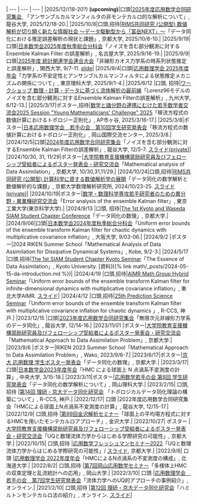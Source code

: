 
  | --- | --- | --- |
  |2025/12/(18-20?) **(upcoming)**|口頭|[2025年度応用数学合同研究集会](https://www.mathsoc.jp/section/appliedmath/CAM/2025/), 「アンサンブルカルマンフィルタの非モンテカルロ的な解析について」, 龍谷大学, 2025/12/18-20.|
  |2025/10/8|口頭,招待|[RIMS共同研究 (公開型) 数値解析が切り開く新たな情報社会 〜データ駆動型から「富岳NEXT」〜](https://www.hpc.itc.nagoya-u.ac.jp/rims2025/)「データ同化における推定誤差解析の現状と課題」, 京都大学, 2025/10/8-10.|
  |2025/9/19|口頭|[日本数学会2025年度秋季総合分科会](https://www.mathsoc.jp/activity/meeting/nagoya25sept/index.html)「ノイズを含む部分観測に対するEnsemble Kalman Filter の誤差解析」, 名古屋大学, 2025/9/16-19.|
  |2025/9/9|口頭|[2025年度 統計関連学会連合大会](https://pub.confit.atlas.jp/ja/event/jfssa2025)「非線形カオス力学系の時系列状態推定と誤差解析」, 関西大学, 9/7-11. [slide](https://slides.com/kotatakeda/jfssa2025)|
  |2025/9/4|口頭|[応用数理学会 2025年度年会](https://jsiam.org/jsiam_archive/past_meetings/annual2025/)「力学系の不安定性とアンサンブルカルマンフィルタによる状態推定メカニズムの関係について」, 東京理科大学, 2025/9/1-4.|
  |2025/6/12 |口頭, 招待|[ワークショップ 数理・計算・データに基づく流体解析の最前線](https://joint.imi.kyushu-u.ac.jp/post-18110/)「Lorenz96モデルのノイズを含む部分観測に対するEnsemble Kalman Filterの誤差解析」, 九州大学, 6/12-13.|
  |2025/3/17|ポスター,招待|[数学と諸分野の連携にむけた若手数学者交流会2025 Session "Young Mathematicians' Challenge" 2025](https://www.jst.go.jp/kisoken/aip/result/event/YMC2025/)「移流方程式の数値計算におけるトポロジー正則化」, AP市ヶ谷, 2025/3/16-17.|
  |2025/3/8|ポスター|[日本応用数理学会　若手の会　第10回学生研究発表会](http://wakate.jsiam.org/)「移流方程式の数値計算におけるトポロジー正則化」, 岡山国際交流センター, 2025/3/8.|
  |2024/12/5|口頭|[2024年度応用数学合同研究集会](https://www.mathsoc.jp/section/appliedmath/CAM/2024/)「ノイズを含む部分観測に対するEnsemble Kalman Filterの誤差解析」, 龍谷大学, 12/5-7. [スライド(private)](https://slides.com/kotatakeda/msjcam2024)|
  |2024/10/30, 31, 11/29|ポスター|[大学院教育支援機構奨励研究員及びフェローシップ受給者によるポスター発表会・研究交流会](https://www.kyoto-u.ac.jp/ja/news/2024-12-18-0)「Mathematical analysis of Data Assimilation」, 京都大学, 10/30,31,11/29.|
  |2024/10/24|口頭,招待|[RIMS共同研究 (公開型) 計算科学に資する数値解析学の展開](https://na.nuap.nagoya-u.ac.jp/~rims2024/)「データ同化の数学解析と数値解析的な課題」, 京都大学数理解析研究所, 2024/10/23-25. [スライド(private)](https://slides.com/kotatakeda/rims-na-20241024)|
  |2024/10/19|ポスター|[数学・数理科学専攻若手研究者のための異分野・異業種研究交流会](https://jsiam.org/jsiam_archive/kr/career2024/)「Error analysis of the ensemble Kalman filter」, 東京工業大学(東京科学大学).|
  |2024/9/13 |口頭, 招待|[The 1st Kyoto and Waseda SIAM Student Chapter Conference](https://sites.google.com/view/siam-sc-kyoto/event/kyoto-waseda-first)「データ同化の数理」, 京都大学.|
  |2024/9/06|口頭|[日本数学会2024年度秋季総合分科会](https://www.mathsoc.jp/activity/meeting/osaka24sept/index.html)「Uniform error bounds of the ensemble transform Kalman filter for chaotic dynamics with multiplicative covariance inflation」, 大阪大学, 9/03-06.|
  |2024/9/2 |ポスター|2024 RIKEN Summer School「Mathematical Analysis of Data Assimilation for Dissipative Dynamical Systems」, Kobe, 9/2-3.|
  |2024/5/17 |口頭,招待|[The 1st SIAM Student Chapter Kyoto Seminar](https://sites.google.com/view/siam-sc-kyoto/event/seminar-2024/first-seminar)「The Essence of Data Assimilation」, Kyoto University. [資料]({% link math/_posts/2024-05-15-da-introduction.md %})|
  |2024/4/19 |口頭,招待|[AIMR Math Group Hybrid Seminar](https://www.wpi-aimr.tohoku.ac.jp/mathematics_unit/english/seminar/20240419.html)「Uniform error bounds of the ensemble transform Kalman filter for infinite-dimensional dynamics with multiplicative covariance inflation」, 東北大学AIMR. [スライド](/math/pdf/aimr_seminar_handout20240419.pdf)|
  |2024/4/12 |口頭,招待|[25th Prediction Science Seminar](https://prediction.riken.jp/events/ps_seminar/20240412/index_en.html)「Uniform error bounds of the ensemble transform Kalman filter with multiplicative covariance inflation for chaotic dynamics	」, R-CCS, 神戸.|
  |2023/12/15 |口頭|[2023年度応用数学合同研究集会](https://www.mathsoc.jp/section/appliedmath/CAM/2023/)「無限次元非線形力学系のデータ同化」, 龍谷大学, 12/14-16.|
  |2023/11/01 |ポスター|[大学院教育支援機構奨励研究員及びフェローシップ受給者によるポスター発表会・研究交流会](https://www.kugd.k.kyoto-u.ac.jp/%e3%82%a4%e3%83%99%e3%83%b3%e3%83%88/1588.html)「Mathematical Approach to Data Assimilation Problem」, 京都大学.|
  |2023/9/6 |ポスター|RIKEN 2023 Summer School「Mathematical Approach to Data Assimilation Problem」, Wako, 2023/9/6-7.|
  |2023/6/17|ポスター|[京大 応用数理 学生ポスター発表会](https://sites.google.com/view/siam-sc-kyoto/event/poster-presentation-2023)「データ同化の数理」, 京都大学.|
  |2023/3/17|口頭|[日本数学会2023年度年会](http://www.mathsoc.jp/activity/meeting/chuo23mar/index.html)「HMC による球面上 N 点渦系不変測度の計算」, 中央大学, 3/15-18.|
  |2023/3/11|ポスター|[応用数学若手の会 第8回 学生研究発表会](http://wakate.jsiam.org/)「データ同化の数学解析について」, 岡山理科大学.|
  |2023/2/15| 口頭,招待 |[第14回 理研・京大データ同化研究会](http://www.data-assimilation.riken.jp/jp/events/ku_ws_202302/) 「トポロジカルデータ同化理論の構築について」, R-CCS, 神戸.|
  |2022/12/17| 口頭 |2022年度応用数学合同研究集会「HMCによる球面上N点渦系不変測度の計算」, 龍谷大学, 12/15-17.|
  |2022/12/9| 口頭,招待 |[第99回金沢解析セミナー](http://math.w3.kanazawa-u.ac.jp/wp/2022/11/17/kas99/)「球面上の平均場方程式に対するHMCを用いたモンテカルロアプローチ」, 金沢大学.|
  |2022/10/27| ポスター |[大学院教育支援機構奨励研究員及びフェローシップ受給者によるポスター発表会・研究交流会](https://www.kugd.k.kyoto-u.ac.jp/news/477.html)「UQと数理流体力学からはじめる学際研究の可能性」, 京都大学.|
  |2022/10/15| 口頭,招待 |[応用数学フレッシュマンセミナー2022](https://sites.google.com/view/freshman-seminar2022)「UQと数理流体力学からはじめる学際研究の可能性」/ [スライド](/math/pdf/freshman2022_slide.pdf), 京都大学.|
  |2022/9/8| 口頭 |[応用数理学会 2022年度年会](https://jsiam.org/annual2022/)「HMCによるN点渦系の不変測度の構成」, 北海道大学.|
  |2022/8/2| 口頭,招待 |[第7回岡山応用数学セミナー](https://jsiam.org/eguide02/3603/)「多様体上HMCの収束定理と乱流統計への応用」, 岡山大学.|
  |2022/3/10| 口頭 |[応用数理学会　若手の会　第7回学生研究発表会](http://wakate.jsiam.org/?p=68)「流体力学へのUQ的アプローチの事例紹介」, オンライン.|
  |2021/2/10| 口頭,招待 |[第12回 理研・京大データ同化研究会](http://www.data-assimilation.riken.jp/jp/events/ku_ws_202102/index.html)「ハミルトンモンテカルロ法の紹介」, オンライン. [スライド](/math/pdf/intro_to_hmc_slide.pdf)|